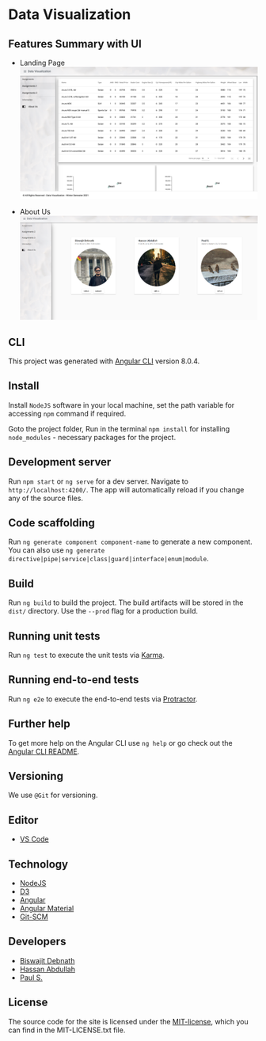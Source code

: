 # Data Visualization

## Features Summary with UI

* Landing Page
![Landing Page](https://github.com/coderbdsust/datavis-assignment/blob/master/demo-img/landing-page.png)

* About Us
![About Us](https://github.com/coderbdsust/datavis-assignment/blob/master/demo-img/aboutus.png)

## CLI

This project was generated with [Angular CLI](https://github.com/angular/angular-cli) version 8.0.4.

## Install

Install `NodeJS` software in your local machine, set the path variable for accessing `npm` command if required.

Goto the project folder, Run in the terminal `npm install` for installing `node_modules` - necessary packages for the project.

## Development server

Run `npm start` or `ng serve`  for a dev server. Navigate to `http://localhost:4200/`. The app will automatically reload if you change any of the source files.

## Code scaffolding

Run `ng generate component component-name` to generate a new component. You can also use `ng generate directive|pipe|service|class|guard|interface|enum|module`.

## Build

Run `ng build` to build the project. The build artifacts will be stored in the `dist/` directory. Use the `--prod` flag for a production build.

## Running unit tests

Run `ng test` to execute the unit tests via [Karma](https://karma-runner.github.io).

## Running end-to-end tests

Run `ng e2e` to execute the end-to-end tests via [Protractor](http://www.protractortest.org/).

## Further help

To get more help on the Angular CLI use `ng help` or go check out the [Angular CLI README](https://github.com/angular/angular-cli/blob/master/README.md).

## Versioning

We use `@Git` for versioning.

## Editor

* [VS Code](https://code.visualstudio.com/ "VSCode Home Page")

## Technology
* [NodeJS](https://nodejs.org/en/ "NodeJS Home Page")
* [D3](https://d3js.org/ "D3 Home Page")
* [Angular ](https://angular.io/ "Angular Home Page")
* [Angular Material](https://material.angular.io/ "Angular Material Home Page")
* [Git-SCM](https://git-scm.com/ "Git Home Page")

## Developers

* [Biswajit Debnath](https://www.linkedin.com/in/coderbd/ "Biswajit Debnath's LinkedIn Profile")
* [Hassan Abdullah](https://www.linkedin.com/in/coderbd/ "Hassan Abdullah's LinkedIn Profile")
* [Paul S.](https://www.linkedin.com/in/coderbd/ "Paul S.'s LinkedIn Profile")

## License

The source code for the site is licensed under the [MIT-license](https://opensource.org/licenses/MIT), which you can find in the MIT-LICENSE.txt file.
